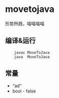# movetojava
形势所趋，喵喵喵喵
## 编译&运行
``` 
    javac MoveToJava
    java  MoveToJava
``` 

## 常量
 - “ad”
 - bool - false
